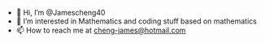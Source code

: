 - 👋 Hi, I’m @Jamescheng40
- 👀 I’m interested in Mathematics and coding stuff based on mathematics
- 📫 How to reach me at cheng-james@hotmail.com

<!---
Jamescheng40/Jamescheng40 is a ✨ special ✨ repository because its `README.md` (this file) appears on your GitHub profile.
You can click the Preview link to take a look at your changes.
--->
